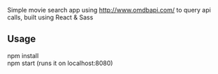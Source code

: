 Simple movie search app using http://www.omdbapi.com/ to query api calls, built using React & Sass
 
 ## Usage

 npm install <br />
 npm start (runs it on localhost:8080)